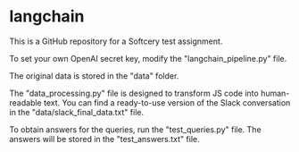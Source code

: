 # langchain

This is a GitHub repository for a Softcery test assignment.

To set your own OpenAI secret key, modify the "langchain_pipeline.py" file.

The original data is stored in the "data" folder.

The "data_processing.py" file is designed to transform JS code into human-readable text. You can find a ready-to-use version of the Slack conversation in the "data/slack_final_data.txt" file.

To obtain answers for the queries, run the "test_queries.py" file. The answers will be stored in the "test_answers.txt" file.
